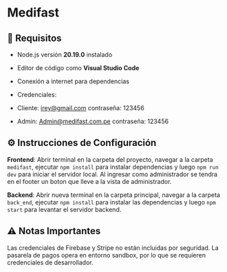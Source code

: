 # Medifast

## 🧰 Requisitos

- Node.js versión **20.19.0** instalado  
- Editor de código como **Visual Studio Code**  
- Conexión a internet para dependencias

- Credenciales:
- Cliente: irey@gmail.com           contraseña: 123456
- Admin: Admin@medifast.com.pe      contraseña: 123456

## ⚙️ Instrucciones de Configuración

**Frontend**: Abrir terminal en la carpeta del proyecto, navegar a la carpeta `medifast`, ejecutar `npm install` para instalar dependencias y luego `npm run dev` para iniciar el servidor local. 
Al ingresar como administrador se tendra en el footer un boton que lleve a la vista de administrador.

**Backend**: Abrir nueva terminal en la carpeta principal, navegar a la carpeta `back_end`, ejecutar `npm install` para instalar las dependencias y luego `npm start` para levantar el servidor backend.

## ⚠️ Notas Importantes

Las credenciales de Firebase y Stripe no están incluidas por seguridad. La pasarela de pagos opera en entorno sandbox, por lo que se requieren credenciales de desarrollador.

